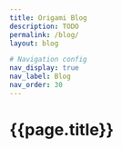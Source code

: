 ```yaml
---
title: Origami Blog
description: TODO
permalink: /blog/
layout: blog

# Navigation config
nav_display: true
nav_label: Blog
nav_order: 30
---
```



# {{page.title}}
